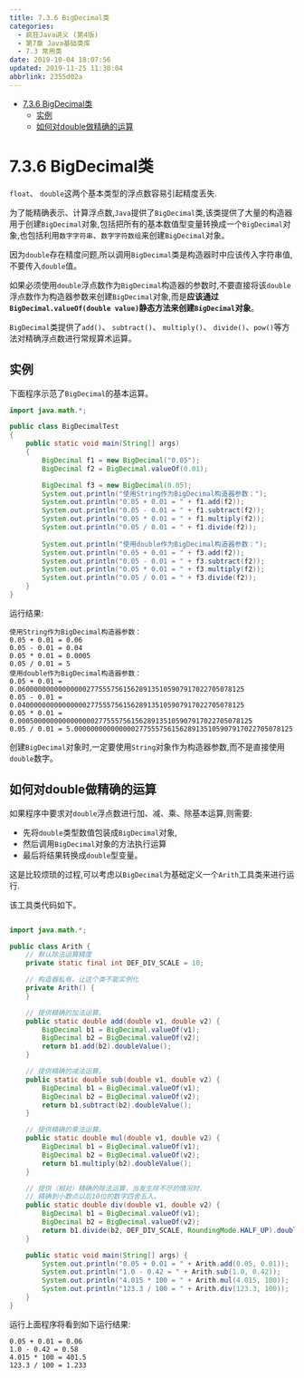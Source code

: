 ```yaml
---
title: 7.3.6 BigDecimal类
categories: 
  - 疯狂Java讲义 (第4版)
  - 第7章 Java基础类库
  - 7.3 常用类
date: 2019-10-04 18:07:56
updated: 2019-11-25 11:30:04
abbrlink: 2355d02a
---
```

<div id='my_toc'>

- [7.3.6 BigDecimal类](/JavaReadingNotes/2355d02a/#7-3-6-BigDecimal类)
    - [实例](/JavaReadingNotes/2355d02a/#实例)
    - [如何对double做精确的运算](/JavaReadingNotes/2355d02a/#如何对double做精确的运算)

</div>
<!--more-->
<script>if (navigator.platform.toLowerCase() == 'win32'){document.getElementById('my_toc').style.display = 'none';}</script>

<!--end-->
<!--SSTStart-->
# 7.3.6 BigDecimal类 #
`float`、 `double`这两个基本类型的浮点数容易引起精度丢失.

为了能精确表示、计算浮点数,`Java`提供了`BigDecimal`类,该类提供了大量的构造器用于创建`BigDecimal`对象,包括把所有的基本数值型变量转换成一个`BigDecimal`对象,也包括利用`数字字符串`、`数字字符数组`来创建`BigDecimal`对象。

因为`double`存在精度问题,所以调用`BigDecimal`类是构造器时中应该传入字符串值,不要传入`double`值。

如果必须使用`double`浮点数作为`BigDecimal`构造器的参数时,不要直接将该`double`浮点数作为构造器参数来创建`BigDecimal`对象,而是**应该通过`BigDecimal.valueOf(double value)`静态方法来创建`BigDecimal`对象**。

`BigDecimal`类提供了`add()`、 `subtract()`、 `multiply()`、 `divide()`、`pow()`等方法对精确浮点数进行常规算术运算。
<!--SSTStop-->

## 实例 ##
下面程序示范了`BigDecimal`的基本运算。
```java
import java.math.*;

public class BigDecimalTest
{
	public static void main(String[] args)
	{
		BigDecimal f1 = new BigDecimal("0.05");
		BigDecimal f2 = BigDecimal.valueOf(0.01);

		BigDecimal f3 = new BigDecimal(0.05);
		System.out.println("使用String作为BigDecimal构造器参数：");
		System.out.println("0.05 + 0.01 = " + f1.add(f2));
		System.out.println("0.05 - 0.01 = " + f1.subtract(f2));
		System.out.println("0.05 * 0.01 = " + f1.multiply(f2));
		System.out.println("0.05 / 0.01 = " + f1.divide(f2));
		
		System.out.println("使用double作为BigDecimal构造器参数：");
		System.out.println("0.05 + 0.01 = " + f3.add(f2));
		System.out.println("0.05 - 0.01 = " + f3.subtract(f2));
		System.out.println("0.05 * 0.01 = " + f3.multiply(f2));
		System.out.println("0.05 / 0.01 = " + f3.divide(f2));
	}
}
```
运行结果:
```
使用String作为BigDecimal构造器参数：
0.05 + 0.01 = 0.06
0.05 - 0.01 = 0.04
0.05 * 0.01 = 0.0005
0.05 / 0.01 = 5
使用double作为BigDecimal构造器参数：
0.05 + 0.01 = 0.06000000000000000277555756156289135105907917022705078125
0.05 - 0.01 = 0.04000000000000000277555756156289135105907917022705078125
0.05 * 0.01 = 0.0005000000000000000277555756156289135105907917022705078125
0.05 / 0.01 = 5.000000000000000277555756156289135105907917022705078125
```
<!--SSTStart-->
创建`BigDecimal`对象时,一定要使用`String`对象作为构造器参数,而不是直接使用`double`数字。

## 如何对double做精确的运算 ##
如果程序中要求对`double`浮点数进行加、减、乘、除基本运算,则需要:
- 先将`double`类型数值包装成`BigDecimal`对象,
- 然后调用`BigDecimal`对象的方法执行运算
- 最后将结果转换成`double`型变量。

这是比较烦琐的过程,可以考虑以`BigDecimal`为基础定义一个`Arith`工具类来进行运行.
<!--SSTStop-->

该工具类代码如下。
```java

import java.math.*;

public class Arith {
	// 默认除法运算精度
	private static final int DEF_DIV_SCALE = 10;

	// 构造器私有，让这个类不能实例化
	private Arith() {
	}

	// 提供精确的加法运算。
	public static double add(double v1, double v2) {
		BigDecimal b1 = BigDecimal.valueOf(v1);
		BigDecimal b2 = BigDecimal.valueOf(v2);
		return b1.add(b2).doubleValue();
	}

	// 提供精确的减法运算。
	public static double sub(double v1, double v2) {
		BigDecimal b1 = BigDecimal.valueOf(v1);
		BigDecimal b2 = BigDecimal.valueOf(v2);
		return b1.subtract(b2).doubleValue();
	}

	// 提供精确的乘法运算。
	public static double mul(double v1, double v2) {
		BigDecimal b1 = BigDecimal.valueOf(v1);
		BigDecimal b2 = BigDecimal.valueOf(v2);
		return b1.multiply(b2).doubleValue();
	}

	// 提供（相对）精确的除法运算，当发生除不尽的情况时.
	// 精确到小数点以后10位的数字四舍五入。
	public static double div(double v1, double v2) {
		BigDecimal b1 = BigDecimal.valueOf(v1);
		BigDecimal b2 = BigDecimal.valueOf(v2);
		return b1.divide(b2, DEF_DIV_SCALE, RoundingMode.HALF_UP).doubleValue();
	}

	public static void main(String[] args) {
		System.out.println("0.05 + 0.01 = " + Arith.add(0.05, 0.01));
		System.out.println("1.0 - 0.42 = " + Arith.sub(1.0, 0.42));
		System.out.println("4.015 * 100 = " + Arith.mul(4.015, 100));
		System.out.println("123.3 / 100 = " + Arith.div(123.3, 100));
	}
}

```
运行上面程序将看到如下运行结果:
```
0.05 + 0.01 = 0.06
1.0 - 0.42 = 0.58
4.015 * 100 = 401.5
123.3 / 100 = 1.233
```

